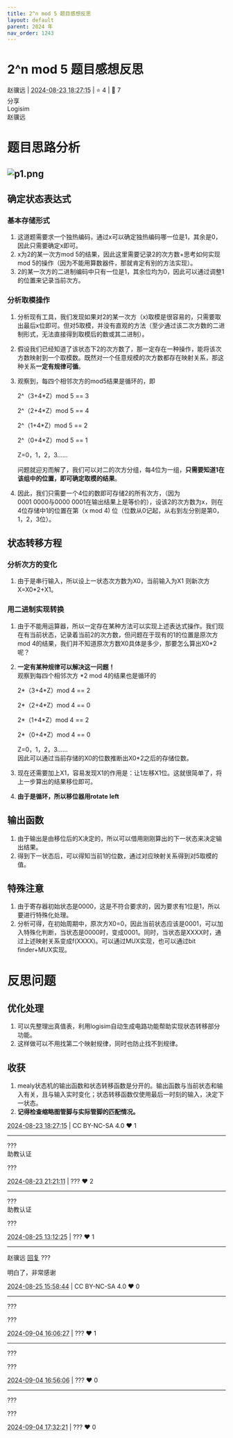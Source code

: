 ```yaml
---
title: 2^n mod 5 题目感想反思
layout: default
parent: 2024 年
nav_order: 1243
---
```

# 2^n mod 5 题目感想反思
<div class="post-info">
<span>赵骥远</span>
|
<abbr title="2024-08-23T18:27:15.421058+08:00"><time datetime="2024-08-23T18:27:15.421058+08:00">2024-08-23 18:27:15</time></abbr>
|
<span>⭐️ 4</span>
|
<span>💬️ 7</span>
<br>
<div><div class="post-tag">分享</div><div class="post-tag">Logisim</div></div>
</div>

<div id="reply-4965" class="reply reply-l0">
<div class="reply-header">
<span>赵骥远</span>
</div>
<div class="reply-text">


# 题目思路分析
![p1.png](/assets/cscore-image/23371524/66975418-6453-4b7f-87a1-db1401bf1c95/p1.png)
---
## 确定状态表达式
### 基本存储形式
1. 这道题需要求一个独热编码，通过x可以确定独热编码哪一位是1，其余是0，因此只需要确定x即可。
2. x为2的某一次方mod 5的结果，因此这里需要记录2的次方数+思考如何实现mod 5的操作（因为不能用算数器件，那就肯定有别的方法实现）。
3. 2的某一次方的二进制编码中只有一位是1，其余位均为0，因此可以通过调整1的位置来记录当前次方。
### 分析取模操作
1. 分析现有工具，我们发现如果对2的某一次方（x)取模是很容易的，只需要取出最后x位即可。但对5取模，并没有直观的方法（至少通过该二次方数的二进制形式，无法直接得到取模后的数或其二进制）。
2. 假设我们已经知道了该状态下2的次方数了，那一定存在一种操作，能将该次方数映射到一个取模数。既然对一个任意规模的次方数都存在映射关系，那这种关系**一定有规律可循**。
3. 观察到，每四个相邻次方的mod5结果是循环的，即  

	2^（3+4*Z）mod 5   == 3  

	2^（2+4*Z）mod 5   == 4  

	2^（1+4*Z）mod 5   == 2  

	2^（0+4*Z）mod 5   == 1  

	Z=0，1，2，3……    

	问题就迎刃而解了，我们可以对二的次方分组，每4位为一组，**只需要知道1在该组中的位置，即可确定取模的结果**。
4. 因此，我们只需要一个4位的数即可存储2的所有次方，（因为  
 0001 0000与0000 0001在输出结果上是等价的），设该2的次方数为x，则在4位存储中1的位置在第（x mod 4) 位（位数从0记起，从右到左分别是第0，1，2，3位）。
## 状态转移方程
### 分析次方的变化
1. 由于是串行输入，所以设上一状态次方数为X0，当前输入为X1
则新次方X=X0*2+X1。  
### 用二进制实现转换
1. 由于不能用运算器，所以一定存在某种方法可以实现上述表达式操作。我们现在有当前状态，记录着当前2的次方数，但问题在于现有的1的位置是原次方mod 4的结果，我们并不知道原次方数X0具体是多少，那要怎么算出X0*2呢？  
2. **一定有某种规律可以解决这一问题！**  
 观察到每四个相邻次方 \*2 mod 4的结果也是循环的

	2\*（3+4*Z）mod 4   == 2  

	2\*（2+4*Z）mod 4   == 0  

	2\*（1+4*Z）mod 4   == 2  

	2\*（0+4*Z）mod 4   == 0  

	Z=0，1，2，3……  
因此可以通过当前存储的X0的位数推断出X0*2之后的存储位数。  
3. 现在还需要加上X1，容易发现X1的作用是：让1左移X1位。这就很简单了，将上一步算出的结果移位即可。  
4. **由于是循环，所以移位器用rotate left**
## 输出函数
1. 由于输出是由移位后的X决定的，所以可以借用刚刚算出的下一状态来决定输出结果。
2. 得到下一状态后，可以得知当前1的位数，通过对应映射关系得到对5取模的值。
## 特殊注意
1. 由于寄存器初始状态是0000，这是不符合要求的，因为要求有1位是1，所以要进行特殊化处理。
2. 分析可得，在初始周期中，原次方X0=0，因此当前状态应该是0001，可以加入特殊化判断，当状态是0000时，变成0001。同时，当状态是XXXX时，通过上述映射关系变成f(XXXX)。可以通过MUX实现，也可以通过bit finder+MUX实现。
# 反思问题
## 优化处理
1. 可以先整理出真值表，利用logisim自动生成电路功能帮助实现状态转移部分功能。
2. 这样做可以不用找第二个映射规律，同时也防止找不到规律。
## 收获
1. mealy状态机的输出函数和状态转移函数是分开的。输出函数与当前状态和输入有关，且与输入实时变化；状态转移函数仅使用最后一时刻的输入，决定下一状态。
2. **记得检查缩略图管脚与实际管脚的匹配情况。**

</div>
<div class="reply-footer">
<abbr title="2024-08-23T18:27:15.427791+08:00"><time datetime="2024-08-23T18:27:15.427791+08:00">2024-08-23 18:27:15</time></abbr>
|
<span>CC BY-NC-SA 4.0</span>
<span class="reply-vote">❤️ 1</span>
</div>
</div>
<hr class="reply-separator">
<div id="reply-4966" class="reply reply-l1">
<div class="reply-header">
<span>???</span>
<div class="reply-verified">助教认证</div>
</div>
<div class="reply-text">

???

</div>
<div class="reply-footer">
<abbr title="2024-08-23T21:21:11.695968+08:00"><time datetime="2024-08-23T21:21:11.695968+08:00">2024-08-23 21:21:11</time></abbr>
|
<span>???</span>
<span class="reply-vote">❤️ 2</span>
</div>
</div>
<hr class="reply-separator">
<div id="reply-4983" class="reply reply-l1">
<div class="reply-header">
<span>???</span>
<div class="reply-verified">助教认证</div>
</div>
<div class="reply-text">

???

</div>
<div class="reply-footer">
<abbr title="2024-08-25T13:12:25.994879+08:00"><time datetime="2024-08-25T13:12:25.994879+08:00">2024-08-25 13:12:25</time></abbr>
|
<span>???</span>
<span class="reply-vote">❤️ 1</span>
</div>
</div>
<hr class="reply-separator">
<div id="reply-4985" class="reply reply-l2">
<div class="reply-header">
<span>赵骥远 <a href="#reply-4983">回复</a> ???</span>
</div>
<div class="reply-text">

明白了，非常感谢

</div>
<div class="reply-footer">
<abbr title="2024-08-25T15:58:44.292082+08:00"><time datetime="2024-08-25T15:58:44.292082+08:00">2024-08-25 15:58:44</time></abbr>
|
<span>CC BY-NC-SA 4.0</span>
<span class="reply-vote">❤️ 0</span>
</div>
</div>
<hr class="reply-separator">
<div id="reply-5090" class="reply reply-l2">
<div class="reply-header">
<span>???</span>
</div>
<div class="reply-text">

???

</div>
<div class="reply-footer">
<abbr title="2024-09-04T16:06:27.867502+08:00"><time datetime="2024-09-04T16:06:27.867502+08:00">2024-09-04 16:06:27</time></abbr>
|
<span>???</span>
<span class="reply-vote">❤️ 1</span>
</div>
</div>
<hr class="reply-separator">
<div id="reply-5092" class="reply reply-l3">
<div class="reply-header">
<span>???</span>
</div>
<div class="reply-text">

???

</div>
<div class="reply-footer">
<abbr title="2024-09-04T16:56:06.102179+08:00"><time datetime="2024-09-04T16:56:06.102179+08:00">2024-09-04 16:56:06</time></abbr>
|
<span>???</span>
<span class="reply-vote">❤️ 0</span>
</div>
</div>
<hr class="reply-separator">
<div id="reply-5098" class="reply reply-l4">
<div class="reply-header">
<span>???</span>
</div>
<div class="reply-text">

???

</div>
<div class="reply-footer">
<abbr title="2024-09-04T17:32:21.976739+08:00"><time datetime="2024-09-04T17:32:21.976739+08:00">2024-09-04 17:32:21</time></abbr>
|
<span>???</span>
<span class="reply-vote">❤️ 0</span>
</div>
</div>